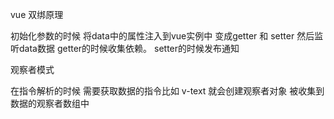 vue 双绑原理

初始化参数的时候 将data中的属性注入到vue实例中 变成getter 和 setter
然后监听data数据  getter的时候收集依赖。 setter的时候发布通知

观察者模式 

在指令解析的时候  需要获取数据的指令比如 v-text 就会创建观察者对象 被收集到数据的观察者数组中 